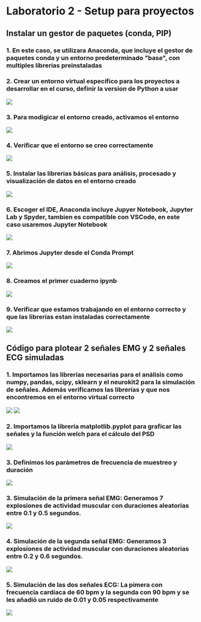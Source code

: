 # Laboratorio 2 - Setup para proyectos
## Instalar un gestor de paquetes (conda, PIP)
### 1. En este caso, se utilizara Anaconda, que incluye el gestor de paquetes conda y un entorno predeterminado "base", con multiples librerias preinstaladas
### 2. Crear un entorno virtual especifico para los proyectos a desarrollar en el curso, definir la version de Python a usar
<image src="https://github.com/Gabriel-Bms/GRUPO3-ISB-2025-I/blob/master/Imagenes/Laboratorio 2/Lab2-CrearVenv.png">

### 3. Para modigicar el entorno creado, activamos el entorno
<image src="https://github.com/Gabriel-Bms/GRUPO3-ISB-2025-I/blob/master/Imagenes/Laboratorio 2/Lab2-ActivarVenv.png">
  
### 4. Verificar que el entorno se creo correctamente
<image src="https://github.com/Gabriel-Bms/GRUPO3-ISB-2025-I/blob/master/Imagenes/Laboratorio 2/Lab2-VerificarVenv.png">
  
### 5. Instalar las librerias básicas para análisis, procesado y visualización de datos en el entorno creado
<image src="https://github.com/Gabriel-Bms/GRUPO3-ISB-2025-I/blob/master/Imagenes/Laboratorio 2/Lab2-InstalarLibrerias.png">



### 6. Escoger el IDE, Anaconda incluye Jupyer Notebook, Jupyter Lab y Spyder, tambien es compatible con VSCode, en este caso usaremos Jupyter Notebook
<image src="https://github.com/Gabriel-Bms/GRUPO3-ISB-2025-I/blob/master/Imagenes/Laboratorio 2/Lab2-InstalarJupyter.png">

### 7. Abrimos Jupyter desde el Conda Prompt
<image src="https://github.com/Gabriel-Bms/GRUPO3-ISB-2025-I/blob/master/Imagenes/Laboratorio 2/Lab2-AbrirJupyter.png">

### 8. Creamos el primer cuaderno ipynb
<image src="https://github.com/Gabriel-Bms/GRUPO3-ISB-2025-I/blob/master/Imagenes/Laboratorio 2/Lab2-CrearIpynb.png">

### 9. Verificar que estamos trabajando en el entorno correcto y que las librerias estan instaladas correctamente
<image src="https://github.com/Gabriel-Bms/GRUPO3-ISB-2025-I/blob/master/Imagenes/Laboratorio 2/Lab2-VerificarLibrerias.png">

## Código para plotear 2 señales EMG y 2 señales ECG simuladas

### 1. Importamos las librerías necesarias para el análisis como numpy, pandas, scipy, sklearn y el neurokit2 para la simulación de señales. Además verificamos las librerías y que nos encontremos en el entorno virtual correcto
<image src="https://github.com/Gabriel-Bms/GRUPO3-ISB-2025-I/blob/master/Imagenes/Laboratorio 2/1.png">
<image src="https://github.com/Gabriel-Bms/GRUPO3-ISB-2025-I/blob/master/Imagenes/Laboratorio 2/2.png">

### 2. Importamos la librería matplotlib.pyplot para graficar las señales y la función welch para el cálculo del PSD
<image src="https://github.com/Gabriel-Bms/GRUPO3-ISB-2025-I/blob/master/Imagenes/Laboratorio 2/3.png">
  
### 3. Definimos los parámetros de frecuencia de muestreo y duración 
<image src="https://github.com/Gabriel-Bms/GRUPO3-ISB-2025-I/blob/master/Imagenes/Laboratorio 2/4.png">
  
### 3. Simulación de la primera señal EMG: Generamos 7 explosiones de actividad muscular con duraciones aleatorias entre 0.1 y 0.5 segundos.
<image src="https://github.com/Gabriel-Bms/GRUPO3-ISB-2025-I/blob/master/Imagenes/Laboratorio 2/5.png">

### 4. Simulación de la segunda señal EMG: Generamos 3 explosiones de actividad muscular con duraciones aleatorias entre 0.2 y 0.6 segundos.
<image src="https://github.com/Gabriel-Bms/GRUPO3-ISB-2025-I/blob/master/Imagenes/Laboratorio 2/6.png">

### 5. Simulación de las dos señales ECG: La pimera con frecuencia cardíaca de 60 bpm y la segunda con 90 bpm y se les añadió un ruido de 0.01 y 0.05 respectivamente 
<image src="https://github.com/Gabriel-Bms/GRUPO3-ISB-2025-I/blob/master/Imagenes/Laboratorio 2/7.png">
